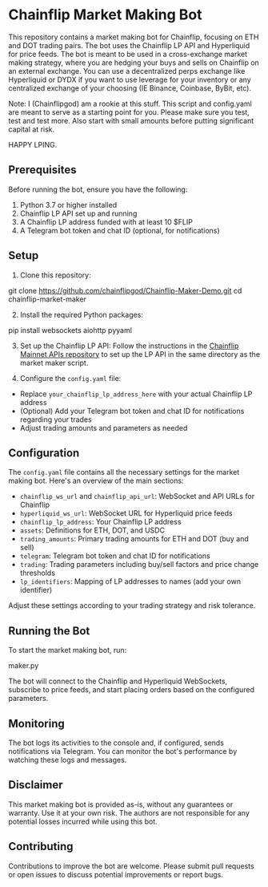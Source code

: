 # Chainflip Market Making Bot

This repository contains a market making bot for Chainflip, focusing on ETH and DOT trading pairs. The bot uses the Chainflip LP API and Hyperliquid for price feeds. 
The bot is meant to be used in a cross-exchange market making strategy, where you are hedging your buys and sells on Chainflip on an external exchange. 
You can use a decentralized perps exchange like Hyperliquid or DYDX if you want to use leverage for your inventory or any centralized exchange of your choosing (IE Binance, Coinbase, ByBit, etc). 

Note: I (Chainflipgod) am a rookie at this stuff. This script and config.yaml are meant to serve as a starting point for you. Please make sure you test, test and test more. Also start with small amounts before putting significant capital at risk. 

HAPPY LPING. 

## Prerequisites

Before running the bot, ensure you have the following:

1. Python 3.7 or higher installed
2. Chainflip LP API set up and running
3. A Chainflip LP address funded with at least 10 $FLIP
4. A Telegram bot token and chat ID (optional, for notifications)

## Setup

1. Clone this repository:

git clone https://github.com/chainflipgod/Chainflip-Maker-Demo.git
cd chainflip-market-maker

2. Install the required Python packages:

pip install websockets aiohttp pyyaml

3. Set up the Chainflip LP API:
Follow the instructions in the [Chainflip Mainnet APIs repository](https://github.com/chainflip-io/chainflip-mainnet-apis) to set up the LP API in the same directory as the market maker script.

4. Configure the `config.yaml` file:
- Replace `your_chainflip_lp_address_here` with your actual Chainflip LP address
- (Optional) Add your Telegram bot token and chat ID for notifications regarding your trades 
- Adjust trading amounts and parameters as needed

## Configuration

The `config.yaml` file contains all the necessary settings for the market making bot. Here's an overview of the main sections:

- `chainflip_ws_url` and `chainflip_api_url`: WebSocket and API URLs for Chainflip
- `hyperliquid_ws_url`: WebSocket URL for Hyperliquid price feeds
- `chainflip_lp_address`: Your Chainflip LP address
- `assets`: Definitions for ETH, DOT, and USDC
- `trading_amounts`: Primary trading amounts for ETH and DOT (buy and sell)
- `telegram`: Telegram bot token and chat ID for notifications
- `trading`: Trading parameters including buy/sell factors and price change thresholds
- `lp_identifiers`: Mapping of LP addresses to names (add your own identifier)

Adjust these settings according to your trading strategy and risk tolerance.

## Running the Bot

To start the market making bot, run:

maker.py

The bot will connect to the Chainflip and Hyperliquid WebSockets, subscribe to price feeds, and start placing orders based on the configured parameters.

## Monitoring

The bot logs its activities to the console and, if configured, sends notifications via Telegram. You can monitor the bot's performance by watching these logs and messages.

## Disclaimer

This market making bot is provided as-is, without any guarantees or warranty. Use it at your own risk. The authors are not responsible for any potential losses incurred while using this bot.

## Contributing

Contributions to improve the bot are welcome. Please submit pull requests or open issues to discuss potential improvements or report bugs.

